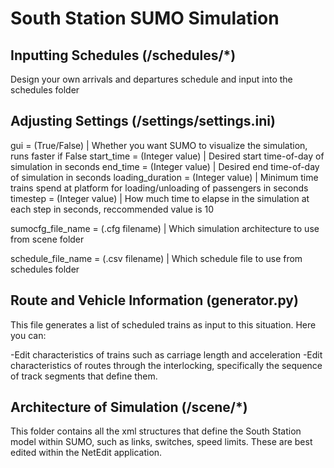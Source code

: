 # South Station SUMO Simulation

## Inputting Schedules (/schedules/*)
Design your own arrivals and departures schedule and input into the schedules folder

## Adjusting Settings (/settings/settings.ini)
gui = (True/False) | Whether you want SUMO to visualize the simulation, runs faster if False
start_time = (Integer value) | Desired start time-of-day of simulation in seconds
end_time = (Integer value) | Desired end time-of-day of simulation in seconds
loading_duration = (Integer value) | Minimum time trains spend at platform for loading/unloading of passengers in seconds
timestep = (Integer value) | How much time to elapse in the simulation at each step in seconds, reccommended value is 10

sumocfg_file_name = (.cfg filename) | Which simulation architecture to use from scene folder

schedule_file_name = (.csv filename) | Which schedule file to use from schedules folder

## Route and Vehicle Information (generator.py)
This file generates a list of scheduled trains as input to this situation. Here you can:

-Edit characteristics of trains such as carriage length and acceleration
-Edit characteristics of routes through the interlocking, specifically the sequence of track segments that define them.


## Architecture of Simulation (/scene/*)
This folder contains all the xml structures that define the South Station model within SUMO, such as links, switches, speed limits. These are best edited within the NetEdit application. 